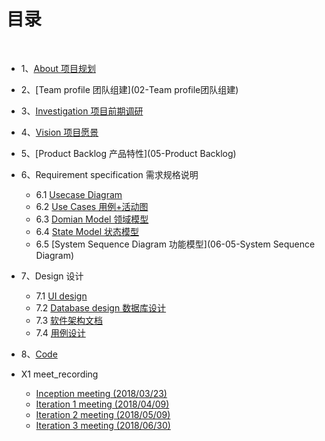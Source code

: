 # [](#TOC)目录

&nbsp;&nbsp; 

* 1、[About 项目规划](https://github.com/seatreservation/School-Bus-Booking/blob/master/项目前期/01-项目规划.md)
* 2、[Team profile 团队组建](02-Team profile团队组建)
* 3、[Investigation 项目前期调研](03-investigation)
* 4、[Vision 项目愿景](04-vision)
* 5、[Product Backlog 产品特性](05-Product Backlog)
* 6、Requirement specification 需求规格说明
    - 6.1 [Usecase Diagram](06-01-usecase-diagram)
    - 6.2 [Use Cases 用例+活动图](06-02-use-cases)
    - 6.3 [Domian Model 领域模型](06-03-Domian-Model)
    - 6.4 [State Model 状态模型](06-04-State-Model)
    - 6.5 [System Sequence Diagram 功能模型](06-05-System Sequence Diagram)
    
* 7、Design 设计
    - 7.1 [UI design](UI设计)
    - 7.2 [Database design 数据库设计](数据库设计)
    - 7.3 [软件架构文档](架构设计)
    - 7.4 [用例设计](用例设计)
    
* 8、[Code](Code)

* X1 meet_recording
    - [Inception meeting (2018/03/23)](X1-inception-meeting)
    - [Iteration 1 meeting (2018/04/09)](X1-iteration1-meeting)
    - [Iteration 2 meeting (2018/05/09)](X1-iteration2-meeting)
    - [Iteration 3 meeting (2018/06/30)](X1-iteration3-meeting)
